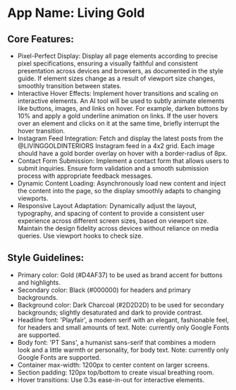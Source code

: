 # **App Name**: Living Gold

## Core Features:

- Pixel-Perfect Display: Display all page elements according to precise pixel specifications, ensuring a visually faithful and consistent presentation across devices and browsers, as documented in the style guide. If element sizes change as a result of viewport size changes, smoothly transition between states.
- Interactive Hover Effects: Implement hover transitions and scaling on interactive elements. An AI tool will be used to subtly animate elements like buttons, images, and links on hover. For example, darken buttons by 10% and apply a gold underline animation on links. If the user hovers over an element and clicks on it at the same time, briefly interrupt the hover transition.
- Instagram Feed Integration: Fetch and display the latest posts from the @LIVINGGOLDINTERIORS Instagram feed in a 4x2 grid. Each image should have a gold border overlay on hover with a border-radius of 8px.
- Contact Form Submission: Implement a contact form that allows users to submit inquiries. Ensure form validation and a smooth submission process with appropriate feedback messages.
- Dynamic Content Loading: Asynchronously load new content and inject the content into the page, so the display smoothly adapts to changing viewports.
- Responsive Layout Adaptation: Dynamically adjust the layout, typography, and spacing of content to provide a consistent user experience across different screen sizes, based on viewport size. Maintain the design fidelity across devices without reliance on media queries. Use viewport hooks to check size.

## Style Guidelines:

- Primary color: Gold (#D4AF37) to be used as brand accent for buttons and highlights.
- Secondary color: Black (#000000) for headers and primary backgrounds.
- Background color: Dark Charcoal (#2D2D2D) to be used for secondary backgrounds; slightly desaturated and dark to provide contrast.
- Headline font: 'Playfair', a modern serif with an elegant, fashionable feel, for headers and small amounts of text. Note: currently only Google Fonts are supported.
- Body font: 'PT Sans', a humanist sans-serif that combines a modern look and a little warmth or personality, for body text. Note: currently only Google Fonts are supported.
- Container max-width: 1200px to center content on larger screens.
- Section padding: 120px top/bottom to create visual breathing room.
- Hover transitions: Use 0.3s ease-in-out for interactive elements.